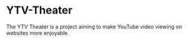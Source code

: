 # YTV-Theater
The YTV Theater is a project aiming to make YouTube video viewing on websites more enjoyable.
